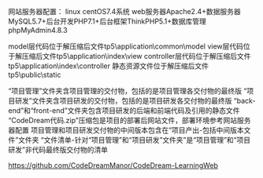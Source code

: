﻿网站服务器配置： linux centOS7.4系统 web服务器Apache2.4+数据服务器MySQL5.7+后台开发PHP7.1+后台框架ThinkPHP5.1+数据库管理phpMyAdmin4.8.3

model层代码位于解压缩后文件tp5\application\common\model
view层代码位于解压缩后文件tp5\application\index\view
controller层代码位于解压缩后文件tp5\application\index\controller
静态资源文件位于解压缩后文件tp5\public\static

“项目管理”文件夹含项目管理的交付物，包括的是项目管理各交付物的最终版
“项目研发”文件夹含项目研发的交付物，包括的是项目研发各交付物的最终版
“back-end”和“front-end”文件夹包含项目研发的后端和前端代码及引用的静态文件
“CodeDream代码.zip”压缩包是项目的部署后网站文件，部署环境参考网站服务器配置
项目管理和项目研发交付物的中间版本包含在“项目产出-包括中间版本文件”文件夹
“文件清单-针对“项目管理”和“项目研发”文件夹”是“项目管理”和“项目研发”非代码最终版交付物的清单

https://github.com/CodeDreamManor/CodeDream-LearningWeb
